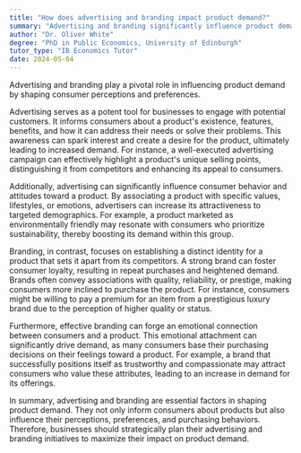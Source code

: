 ```yaml
---
title: "How does advertising and branding impact product demand?"
summary: "Advertising and branding significantly influence product demand by shaping consumer perceptions and preferences."
author: "Dr. Oliver White"
degree: "PhD in Public Economics, University of Edinburgh"
tutor_type: "IB Economics Tutor"
date: 2024-05-04
---
```


Advertising and branding play a pivotal role in influencing product demand by shaping consumer perceptions and preferences.

Advertising serves as a potent tool for businesses to engage with potential customers. It informs consumers about a product's existence, features, benefits, and how it can address their needs or solve their problems. This awareness can spark interest and create a desire for the product, ultimately leading to increased demand. For instance, a well-executed advertising campaign can effectively highlight a product's unique selling points, distinguishing it from competitors and enhancing its appeal to consumers.

Additionally, advertising can significantly influence consumer behavior and attitudes toward a product. By associating a product with specific values, lifestyles, or emotions, advertisers can increase its attractiveness to targeted demographics. For example, a product marketed as environmentally friendly may resonate with consumers who prioritize sustainability, thereby boosting its demand within this group.

Branding, in contrast, focuses on establishing a distinct identity for a product that sets it apart from its competitors. A strong brand can foster consumer loyalty, resulting in repeat purchases and heightened demand. Brands often convey associations with quality, reliability, or prestige, making consumers more inclined to purchase the product. For instance, consumers might be willing to pay a premium for an item from a prestigious luxury brand due to the perception of higher quality or status.

Furthermore, effective branding can forge an emotional connection between consumers and a product. This emotional attachment can significantly drive demand, as many consumers base their purchasing decisions on their feelings toward a product. For example, a brand that successfully positions itself as trustworthy and compassionate may attract consumers who value these attributes, leading to an increase in demand for its offerings.

In summary, advertising and branding are essential factors in shaping product demand. They not only inform consumers about products but also influence their perceptions, preferences, and purchasing behaviors. Therefore, businesses should strategically plan their advertising and branding initiatives to maximize their impact on product demand.
    